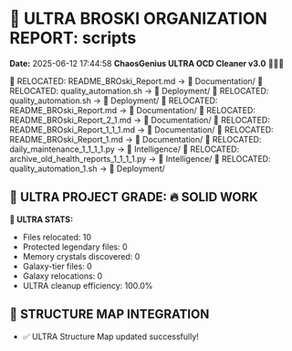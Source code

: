# 🌌 ULTRA BROSKI ORGANIZATION REPORT: scripts
**Date:** 2025-06-12 17:44:58
**ChaosGenius ULTRA OCD Cleaner v3.0** 🧠💜🌌

📁 RELOCATED: README_BROski_Report.md → 📝 Documentation/
📁 RELOCATED: quality_automation.sh → 🚀 Deployment/
📁 RELOCATED: quality_automation.sh → 🚀 Deployment/
📁 RELOCATED: README_BROski_Report.md → 📝 Documentation/
📁 RELOCATED: README_BROski_Report_2_1.md → 📝 Documentation/
📁 RELOCATED: README_BROski_Report_1_1_1.md → 📝 Documentation/
📁 RELOCATED: README_BROski_Report_1.md → 📝 Documentation/
📁 RELOCATED: daily_maintenance_1_1_1_1.py → 🧠 Intelligence/
📁 RELOCATED: archive_old_health_reports_1_1_1_1.py → 🧠 Intelligence/
📁 RELOCATED: quality_automation_1.sh → 🚀 Deployment/

## 🌌 ULTRA PROJECT GRADE: 🔥 SOLID WORK
**🧠 ULTRA STATS:**
- Files relocated: 10
- Protected legendary files: 0
- Memory crystals discovered: 0
- Galaxy-tier files: 0
- Galaxy relocations: 0
- ULTRA cleanup efficiency: 100.0%

## 🔄 STRUCTURE MAP INTEGRATION
- ✅ ULTRA Structure Map updated successfully!